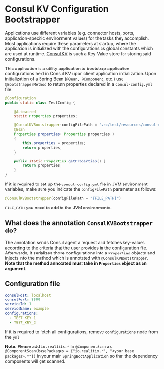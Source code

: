 # Consul KV Configuration Bootstrapper

Applications use different variables (e.g. connector hosts, ports, application-specific environment values)
for the tasks they accomplish. Most applications require these parameters at startup, where the application is
initialized with the configurations as global constants which are used at runtime. [Consul KV](https://www.consul.io/docs/dynamic-app-config/kv) is such a Key-Value store
for storing said configurations.

This application is a utility application to bootstrap application configurations held 
in Consul KV upon client application initialization. Upon initialization of a Spring Bean (`@Bean, @Component`, etc.) use `@BootstrapperMethod` to return properties declared in a `consul-config.yml` file. 

```java
@Configuration
public static class TestConfig {

    @Autowired
    static Properties properties;

    @ConsulKVBootstrapper(configFilePath = "src/test/resources/consul-config.yml")
    @Bean
    Properties properties( Properties properties )
    {
        this.properties = properties;
        return properties;
    }

    public static Properties getProperties() {
        return properties;
    }
}
```

If it is required to set up the `consul-config.yml` file in JVM environment variables, make sure you indicate the `configFilePath` parameter as follows:

```java
@ConsulKVBootstrapper(configFilePath = "{FILE_PATH}")
```

`FILE_PATH` you need to add to the JVM environments.

## What does the annotation `ConsulKVBootstrapper` do?

The annotation sends Consul agent a request and fetches key-values according to the 
criteria that the user provides in the configuration file. Afterwards, it serializes those
configurations into a `Properties` objects and injects into the method which is annotated with 
`@ConsulKVBootstrapper`. **Note that the method annotated must take in `Properties` object as an argument**.


## Configuration file

```yaml
consulHost: localhost
consulPort: 8500
serviceId: 1
serviceName: example
configurations:
  - TEST_KEY_1
  - TEST_KEY_2

```

If it is required to fetch all configurations, remove `configurations` node from the `yml`.

**Note**: Please add `io.realitix.*` in `@ComponentScan` as `@ComponentScan(basePackages = {"io.realitix.*", "<your base packages>.*"})` in your main `SpringBootApplication` so that the dependency components will get scanned. 